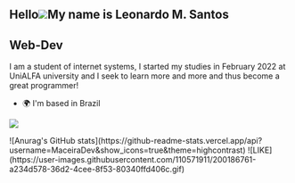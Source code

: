 Hello![](https://user-images.githubusercontent.com/18350557/176309783-0785949b-9127-417c-8b55-ab5a4333674e.gif)My name is Leonardo M. Santos
--------------------------------------------------------------------------------------------------------------------------------------------
Web-Dev 
--------------------------------------------------------------------------------------------------------------------------------------------
I am a student of internet systems, I started my studies in February 2022 at UniALFA university and I seek to learn more and more and thus become a great programmer!
* 🌍 I'm based in Brazil
<div style="display: inline_block"> 
    <p>
        <a href="https://skillicons.dev">
            <img src="https://skillicons.dev/icons?i=html,css,vue,js,php,nodejs,java,github,git,discord"/>
        </a>
    </p>
</div>
![Anurag's GitHub stats](https://github-readme-stats.vercel.app/api?username=MaceiraDev&show_icons=true&theme=highcontrast)
![LIKE](https://user-images.githubusercontent.com/110571911/200186761-a234d578-36d2-4cee-8f53-80340ffd406c.gif)


